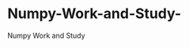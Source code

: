   # Numpy-Work-and-Study-
Numpy Work and Study 
                
                
              
                     
                  
                                                         
                                                 
                  
                    
                                                                                                     
                                                                                                           
                                                                                 
                                                                                                                     
                                                                                                                                                                                                    
                                                                                                                                                                                         
                                                                                                                             
                                                                                                    
                                                                                                
                    
